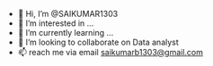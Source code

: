- 👋 Hi, I’m @SAIKUMAR1303
- 👀 I’m interested in ...
- 🌱 I’m currently learning ...
- 💞️ I’m looking to collaborate on Data analyst
- 📫 reach me via email saikumarb1303@gmail.com

<!---
SAIKUMAR1303/SAIKUMAR1303 is a ✨ special ✨ repository because its `README.md` (this file) appears on your GitHub profile.
You can click the Preview link to take a look at your changes.
--->
